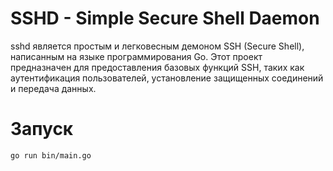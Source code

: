 # SSHD - Simple Secure Shell Daemon

sshd является простым и легковесным демоном SSH (Secure Shell), написанным на языке программирования Go.
Этот проект предназначен для предоставления базовых функций SSH,
таких как аутентификация пользователей, установление защищенных соединений и передача данных.

# Запуск

```
go run bin/main.go
```
